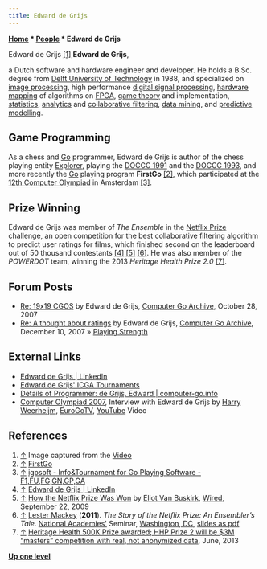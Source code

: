 ```yaml
---
title: Edward de Grijs
---
```

**[Home](Home "Home") * [People](People "People") * Edward de Grijs**

[](#video "#video") Edward de Grijs <a id="cite-note-1" href="#cite-ref-1">[1]</a>
**Edward de Grijs**,

a Dutch software and hardware engineer and developer. He holds a B.Sc. degree from [Delft University of Technology](Delft_University_of_Technology "Delft University of Technology") in 1988, and specialized on [image processing](https://en.wikipedia.org/wiki/Image_processing),
high performance [digital signal processing](https://en.wikipedia.org/wiki/Digital_signal_processing), [hardware mapping](https://en.wikipedia.org/wiki/Computing_with_Memory) of algorithms on [FPGA](FPGA "FPGA"),
[game theory](https://en.wikipedia.org/wiki/Game_theory) and implementation, [statistics](https://en.wikipedia.org/wiki/Statistics),
[analytics](https://en.wikipedia.org/wiki/Analytics) and [collaborative filtering](https://en.wikipedia.org/wiki/Collaborative_filtering), [data mining](https://en.wikipedia.org/wiki/Data_mining),
and [predictive modelling](https://en.wikipedia.org/wiki/Predictive_modelling).

## Game Programming

As a chess and [Go](Go "Go") programmer, Edward de Grijs is author of the chess playing entity [Explorer](Explorer "Explorer"), playing the [DOCCC 1991](DOCCC_1991 "DOCCC 1991") and the [DOCCC 1993](DOCCC_1993 "DOCCC 1993"),
and more recently the [Go](Go "Go") playing program **FirstGo** <a id="cite-note-2" href="#cite-ref-2">[2]</a>, which participated at the [12th Computer Olympiad](12th_Computer_Olympiad "12th Computer Olympiad") in Amsterdam <a id="cite-note-3" href="#cite-ref-3">[3]</a>.

## Prize Winning

Edward de Grijs was member of *The Ensemble* in the [Netflix Prize](https://en.wikipedia.org/wiki/Netflix_Prize#2009) challenge,
an open competition for the best collaborative filtering algorithm to predict user ratings for films,
which finished second on the leaderboard out of 50 thousand contestants <a id="cite-note-4" href="#cite-ref-4">[4]</a>
<a id="cite-note-5" href="#cite-ref-5">[5]</a>
<a id="cite-note-6" href="#cite-ref-6">[6]</a>.
He was also member of the *POWERDOT* team, winning the 2013 *Heritage Health Prize 2.0* <a id="cite-note-7" href="#cite-ref-7">[7]</a>.

## Forum Posts

- [Re: 19x19 CGOS](https://groups.google.com/d/msg/computer-go-archive/mNHTMT5LanA/VqJ2_eIIqbAJ) by Edward de Grijs, [Computer Go Archive](https://groups.google.com/forum/#!forum/computer-go-archive), October 28, 2007
- [Re: A thought about ratings](https://groups.google.com/d/msg/computer-go-archive/iZmzbavlbsI/Z2AsWFaUu-EJ) by Edward de Grijs, [Computer Go Archive](https://groups.google.com/forum/#!forum/computer-go-archive), December 10, 2007 » [Playing Strength](Playing_Strength "Playing Strength")

## External Links

- [Edward de Grijs | LinkedIn](https://www.linkedin.com/in/edwarddegrijs/)
- [Edward de Grijs' ICGA Tournaments](https://www.game-ai-forum.org/icga-tournaments/person.php?id=506)
- [Details of Programmer: de Grijs, Edward | computer-go.info](http://www.computer-go.info/db/operson.php?a=de+Grijs%2C+Edward)
- [Computer Olympiad 2007](12th_Computer_Olympiad#Go "12th Computer Olympiad"), Interview with Edward de Grijs by [Harry Weerheijm](index.php?title=Harry_Weerheijm&action=edit&redlink=1 "Harry Weerheijm (page does not exist)"), [EuroGoTV](http://senseis.xmp.net/?EuroGoTV), [YouTube](https://en.wikipedia.org/wiki/YouTube) Video

## References

1. <a id="cite-ref-1" href="#cite-note-1">↑</a> Image captured from the [Video](#video)
1. <a id="cite-ref-2" href="#cite-note-2">↑</a> [FirstGo](https://www.game-ai-forum.org/icga-tournaments/program.php?id=514)
1. <a id="cite-ref-3" href="#cite-note-3">↑</a> [igosoft - Info&Tournament for Go Playing Software - F1,FU,FG,GN,GP,GA](http://igosoft.com/pageID_5295708.html)
1. <a id="cite-ref-4" href="#cite-note-4">↑</a> [Edward de Grijs | LinkedIn](https://www.linkedin.com/in/edwarddegrijs/)
1. <a id="cite-ref-5" href="#cite-note-5">↑</a> [How the Netflix Prize Was Won](https://www.wired.com/2009/09/how-the-netflix-prize-was-won/) by [Eliot Van Buskirk](https://www.wired.com/author/eliot-van-buskirk/), [Wired](<https://en.wikipedia.org/wiki/Wired_(magazine)>), September 22, 2009
1. <a id="cite-ref-6" href="#cite-note-6">↑</a> [Lester Mackey](http://web.stanford.edu/~lmackey/research.html) (**2011**). *The Story of the Netflix Prize: An Ensembler’s Tale*. [National Academies'](https://en.wikipedia.org/wiki/National_Academies_of_Sciences,_Engineering,_and_Medicine) Seminar, [Washington, DC](https://en.wikipedia.org/wiki/Washington,_D.C.), [slides as pdf](http://web.stanford.edu/~lmackey/papers/netflix_story-nas11-slides.pdf)
1. <a id="cite-ref-7" href="#cite-note-7">↑</a> [Heritage Health 500K Prize awarded; HHP Prize 2 will be $3M “masters” competition with real, not anonymized data](https://www.kdnuggets.com/2013/06/heritage-health-500k-prize-goes-to-powerdot-hhp-2-announced.html), June, 2013

**[Up one level](People "People")**

